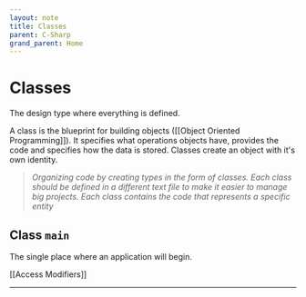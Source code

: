 ```yaml
---
layout: note
title: Classes
parent: C-Sharp
grand_parent: Home
---
```


# Classes

The design type where everything is defined.

A class is the blueprint for building objects ([[Object Oriented Programming]]). It specifies what operations objects have, provides the code and specifies how the data is stored. Classes create an object with it's own identity.

> _Organizing code by creating types in the form of classes. Each class should be defined in a different text file to make it easier to manage big projects. Each class contains the code that represents a specific entity_

## Class `main`

The single place where an application will begin.

[[Access Modifiers]]

---
